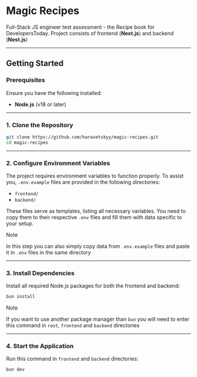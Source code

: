 # Magic Recipes

Full-Stack JS engineer test assessment - the Recipe book for DevelopersToday. Project consists of frontend (**Next.js**) and backend (**Nest.js**)

---

## **Getting Started**

### **Prerequisites**

Ensure you have the following installed:

- **Node.js** (v18 or later)

---

### **1. Clone the Repository**

```bash
git clone https://github.com/haravetskyy/magic-recipes.git
cd magic-recipes
```

---

### **2. Configure Environment Variables**

The project requires environment variables to function properly. To assist you, `.env.example` files are provided in the following directories:

- `frontend/`
- `backend/`

These files serve as templates, listing all necessary variables. You need to copy them to their respective `.env` files and fill them with data specific to your setup.

> [!NOTE]
> In this step you can also simply copy data from `.env.example` files and paste it in `.env` files in the same directory

---

### **3. Install Dependencies**

Install all required Node.js packages for both the frontend and backend:

```bash
bun install
```

> [!NOTE]
> If you want to use another package manager than `bun` you will need to enter this command in `root`, `frontend` and `backend` directories

---

### **4. Start the Application**

Run this command in `frontend` and `backend` directories:

```bash
bun dev
```

